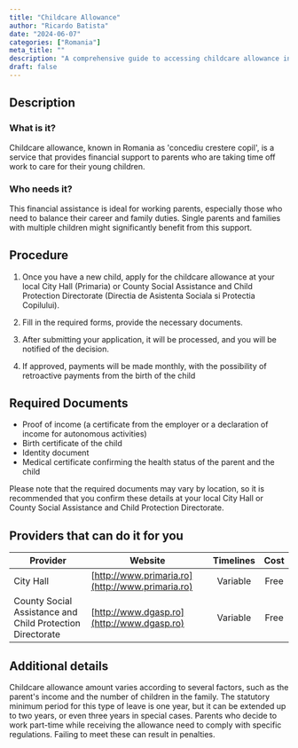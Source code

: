 ```yaml
---
title: "Childcare Allowance"
author: "Ricardo Batista"
date: "2024-06-07"
categories: ["Romania"]
meta_title: ""
description: "A comprehensive guide to accessing childcare allowance in Romania"
draft: false
---
```


## Description
### What is it?
Childcare allowance, known in Romania as 'concediu crestere copil', is a service that provides financial support to parents who are taking time off work to care for their young children. 

### Who needs it?
This financial assistance is ideal for working parents, especially those who need to balance their career and family duties. Single parents and families with multiple children might significantly benefit from this support.

## Procedure

1. Once you have a new child, apply for the childcare allowance at your local City Hall (Primaria) or County Social Assistance and Child Protection Directorate (Directia de Asistenta Sociala si Protectia Copilului).

2. Fill in the required forms, provide the necessary documents.

3. After submitting your application, it will be processed, and you will be notified of the decision.

4. If approved, payments will be made monthly, with the possibility of retroactive payments from the birth of the child

## Required Documents
- Proof of income (a certificate from the employer or a declaration of income for autonomous activities)
- Birth certificate of the child
- Identity document
- Medical certificate confirming the health status of the parent and the child

Please note that the required documents may vary by location, so it is recommended that you confirm these details at your local City Hall or County Social Assistance and Child Protection Directorate.

## Providers that can do it for you

| Provider        |     Website     |     Timelines    |       Cost      |
| --------------- | --------------- |  :-------------: | :-------------: |
| City Hall       |  [http://www.primaria.ro](http://www.primaria.ro)      |      Variable      |        Free       |
| County Social Assistance and Child Protection Directorate | [http://www.dgasp.ro](http://www.dgasp.ro)|   Variable   |    Free    |

## Additional details
Childcare allowance amount varies according to several factors, such as the parent's income and the number of children in the family. The statutory minimum period for this type of leave is one year, but it can be extended up to two years, or even three years in special cases. Parents who decide to work part-time while receiving the allowance need to comply with specific regulations. Failing to meet these can result in penalties.